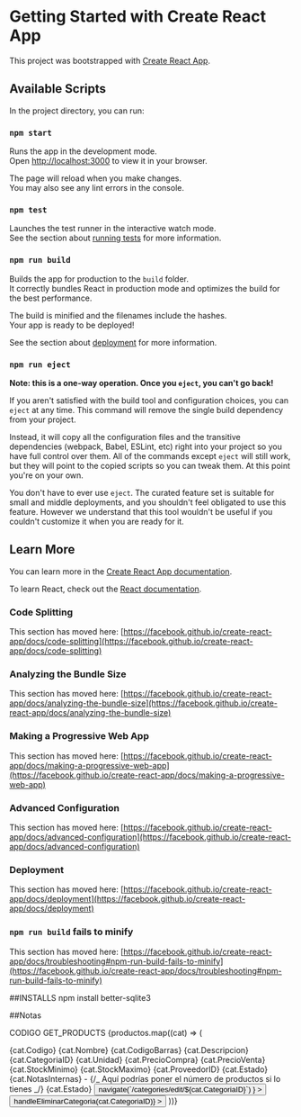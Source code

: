 # Getting Started with Create React App

This project was bootstrapped with [Create React App](https://github.com/facebook/create-react-app).

## Available Scripts

In the project directory, you can run:

### `npm start`

Runs the app in the development mode.\
Open [http://localhost:3000](http://localhost:3000) to view it in your browser.

The page will reload when you make changes.\
You may also see any lint errors in the console.

### `npm test`

Launches the test runner in the interactive watch mode.\
See the section about [running tests](https://facebook.github.io/create-react-app/docs/running-tests) for more information.

### `npm run build`

Builds the app for production to the `build` folder.\
It correctly bundles React in production mode and optimizes the build for the best performance.

The build is minified and the filenames include the hashes.\
Your app is ready to be deployed!

See the section about [deployment](https://facebook.github.io/create-react-app/docs/deployment) for more information.

### `npm run eject`

**Note: this is a one-way operation. Once you `eject`, you can't go back!**

If you aren't satisfied with the build tool and configuration choices, you can `eject` at any time. This command will remove the single build dependency from your project.

Instead, it will copy all the configuration files and the transitive dependencies (webpack, Babel, ESLint, etc) right into your project so you have full control over them. All of the commands except `eject` will still work, but they will point to the copied scripts so you can tweak them. At this point you're on your own.

You don't have to ever use `eject`. The curated feature set is suitable for small and middle deployments, and you shouldn't feel obligated to use this feature. However we understand that this tool wouldn't be useful if you couldn't customize it when you are ready for it.

## Learn More

You can learn more in the [Create React App documentation](https://facebook.github.io/create-react-app/docs/getting-started).

To learn React, check out the [React documentation](https://reactjs.org/).

### Code Splitting

This section has moved here: [https://facebook.github.io/create-react-app/docs/code-splitting](https://facebook.github.io/create-react-app/docs/code-splitting)

### Analyzing the Bundle Size

This section has moved here: [https://facebook.github.io/create-react-app/docs/analyzing-the-bundle-size](https://facebook.github.io/create-react-app/docs/analyzing-the-bundle-size)

### Making a Progressive Web App

This section has moved here: [https://facebook.github.io/create-react-app/docs/making-a-progressive-web-app](https://facebook.github.io/create-react-app/docs/making-a-progressive-web-app)

### Advanced Configuration

This section has moved here: [https://facebook.github.io/create-react-app/docs/advanced-configuration](https://facebook.github.io/create-react-app/docs/advanced-configuration)

### Deployment

This section has moved here: [https://facebook.github.io/create-react-app/docs/deployment](https://facebook.github.io/create-react-app/docs/deployment)

### `npm run build` fails to minify

This section has moved here: [https://facebook.github.io/create-react-app/docs/troubleshooting#npm-run-build-fails-to-minify](https://facebook.github.io/create-react-app/docs/troubleshooting#npm-run-build-fails-to-minify)

##INSTALLS
npm install better-sqlite3

##Notas

CODIGO GET_PRODUCTS
{productos.map((cat) => (
<tr key={cat.ProductoID}>
<td>{cat.Codigo}</td>
<td>{cat.Nombre}</td>
<td>{cat.CodigoBarras}</td>
<td>{cat.Descripcion}</td>
<td>{cat.CategoriaID}</td>
<td>{cat.Unidad}</td>
<td>{cat.PrecioCompra}</td>
<td>{cat.PrecioVenta}</td>
<td>{cat.StockMinimo}</td>
<td>{cat.StockMaximo}</td>
<td>{cat.ProveedorID}</td>
<td>{cat.Estado}</td>
<td>{cat.NotasInternas}</td>
<td>-</td>
{/_ Aquí podrías poner el número de productos si lo tienes _/}
<td>
<span
className={`badge ${
                cat.Estado === "Activa"
                ? "bg-success"
                : "bg-secondary"
            }`} >
{cat.Estado}
</span>
</td>
<td className="text-center">
<button
className="btn btn-sm btn-outline-primary me-1"
onClick={() =>
navigate(`/categories/edit/${cat.CategoriaID}`)
} >
<i className="bi bi-pencil"></i>
</button>
<button
className="btn btn-sm btn-outline-danger"
onClick={() => handleEliminarCategoria(cat.CategoriaID)} >
<i className="bi bi-trash"></i>
</button>
</td>
</tr>
))}
